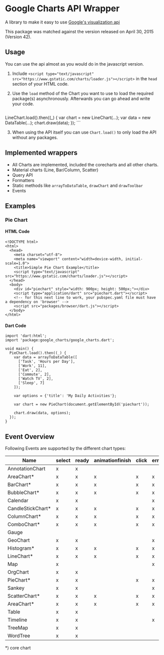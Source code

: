 # Google Charts API Wrapper

A library to make it easy to use [Google's visualization api][api]

This package was matched against the version released on April 30, 2015 (Version 42).

## Usage

You can use the api almost as you would do in the javascript version.

1. Include `<script type="text/javascript" src="https://www.gstatic.com/charts/loader.js"></script>` in the `head` section of your HTML code.

2. Use the `load` method of the Chart you want to use to load the required package(s) asynchronously. Afterwards you can go ahead and write your code.
    ```
  LineChart.load().then((_) {
    var chart = new LineChart(...);
    var data = new DataTable(...);
    chart.draw(data);
  });
    ```

3. When using the API itself you can use `Chart.load()` to only load the API without any packages.

## Implemented wrappers

- All Charts are implemented, included the corecharts and all other charts.
- Material charts (Line, Bar/Column, Scatter)
- Query API
- Formatters
- Static methods like `arrayToDataTable`, `drawChart` and `drawToolbar`
- Events

## Examples

### Pie Chart

#### HTML Code

```
<!DOCTYPE html>
<html>
  <head>
    <meta charset="utf-8">
    <meta name="viewport" content="width=device-width, initial-scale=1.0">
    <title>Simple Pie Chart Example</title>
    <script type="text/javascript" src="https://www.gstatic.com/charts/loader.js"></script>
  </head>
  <body>
    <div id="piechart" style="width: 900px; height: 500px;"></div>
    <script type="application/dart" src="piechart.dart"></script>
    <!-- for this next line to work, your pubspec.yaml file must have a dependency on 'browser' -->
    <script src="packages/browser/dart.js"></script>
  </body>
</html>
```

#### Dart Code
```
import 'dart:html';
import 'package:google_charts/google_charts.dart';

void main() {
  PieChart.load().then((_) {
    var data = arrayToDataTable([
      ['Task', 'Hours per Day'],
      ['Work', 11],
      ['Eat', 2],
      ['Commute', 2],
      ['Watch TV', 2],
      ['Sleep', 7]
    ]);

    var options = {'title': 'My Daily Activities'};

    var chart = new PieChart(document.getElementById('piechart'));

    chart.draw(data, options);
  });
}

```
[api]: https://developers.google.com/chart/

## Event Overview

Following Events are supported by the different chart types:

| Name | select | ready | animationfinish | click | error | onmouseover | onmouseout | regionClick | collapse | rangechange | page | sort | rollup |
| ---- | ------ | ----- | --------------- | ----- | ----- | ----------- | ---------- | ----------- | -------- | ----------- | ---- | ---- | ------ |
| AnnotationChart | x | x |  |  |  |  |  |  |  | x |  |  |  |
| AreaChart* | x | x | x | x | x | x | x |  |  |  |  |  |  |
| BarChart* | x | x | x | x | x | x | x |  |  |  |  |  |  |
| BubbleChart* | x | x | x | x | x | x | x |  |  |  |  |  |  |
| Calendar | x | x |  |  | x | x | x |  |  |  |  |  |  |
| CandleStickChart* | x | x | x | x | x | x | x |  |  |  |  |  |  |
| ColumnChart* | x | x | x | x | x | x | x |  |  |  |  |  |  |
| ComboChart* | x | x | x | x | x | x | x |  |  |  |  |  |  |
| Gauge |  |  |  |  |  |  |  |  |  |  |  |  |  |
| GeoChart | x | x |  |  | x |  |  | x |  |  |  |  |  |
| Histogram* | x | x | x | x | x | x | x |  |  |  |  |  |  |
| LineChart* | x | x | x | x | x | x | x |  |  |  |  |  |  |
| Map | x |  |  |  | x |  |  |  |  |  |  |  |  |
| OrgChart | x | x |  |  |  | x | x |  | x |  |  |  |  |
| PieChart* | x | x |  | x | x | x | x |  |  |  |  |  |  |
| Sankey | x | x |  |  | x | x | x |  |  |  |  |  |  |
| ScatterChart* | x | x | x | x | x | x | x |  |  |  |  |  |  |
| AreaChart* | x | x | x | x | x | x | x |  |  |  |  |  |  |
| Table | x | x |  |  |  |  |  |  |  |  | x | x |  |
| Timeline | x | x |  |  | x | x | x |  |  |  |  |  |  |
| TreeMap | x | x |  |  |  | x | x |  |  |  |  |  | x |
| WordTree | x | x |  |  |  |  |  |  |  |  |  |  |  |

*) core chart
